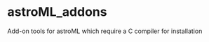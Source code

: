astroML_addons
==============

Add-on tools for astroML which require a C compiler for installation

